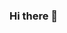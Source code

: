 ### Hi there 👋

<!--
**AkangbeAyomide/AkangbeAyomide** is a ✨ _special_ ✨ repository because its `README.md` (this file) appears on your GitHub profile.

Here are some ideas to get you started:

- 🔭 I’m currently working on ...
- 🌱 I’m currently learning Javascript, Reactjs
- 👯 I’m looking to collaborate on ...
- 🤔 I’m looking for help with open source projects, hackathons, internships, and entry-level opportunities
- 💬 Ask me about ...
- 📫 How to reach me: ...
- 😄 Pronouns: She/Her
- ⚡ Fun fact: I'm currently studying at AltSchool Africa School of Software Engineering Class of 2022.
- 💼 Job interests: Software Engineer, Front Engineer, or UI Engineer (Intern or Junior level).
- 📫 You can view my resume and contact me by emailing akangbeayomide95@gmail.com.
